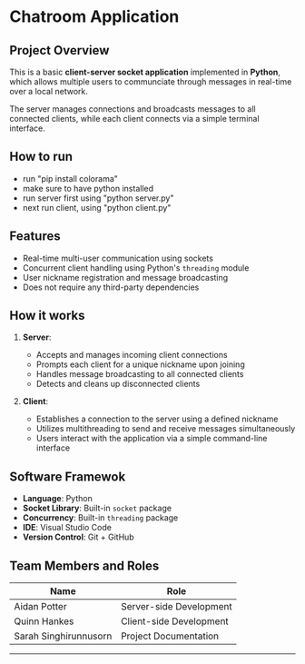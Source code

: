 # Chatroom Application

## Project Overview

This is a basic **client-server socket application** implemented in **Python**, which allows multiple users to communciate through messages in real-time over a local network.

The server manages connections and broadcasts messages to all connected clients, while each client connects via a simple terminal interface.

## How to run
- run "pip install colorama"
- make sure to have python installed
- run server first using "python server.py"
- next run client, using "python client.py"


## Features

- Real-time multi-user communication using sockets
- Concurrent client handling using Python's `threading` module
- User nickname registration and message broadcasting
- Does not require any third-party dependencies


## How it works

1. **Server**:  
    - Accepts and manages incoming client connections  
    - Prompts each client for a unique nickname upon joining  
    - Handles message broadcasting to all connected clients  
    - Detects and cleans up disconnected clients

2. **Client**:  
    - Establishes a connection to the server using a defined nickname  
    - Utilizes multithreading to send and receive messages simultaneously  
    - Users interact with the application via a simple command-line interface 


## Software Framewok

- **Language**: Python
- **Socket Library**: Built-in `socket` package
- **Concurrency**: Built-in `threading` package
- **IDE**: Visual Studio Code
- **Version Control**: Git + GitHub


## Team Members and Roles

| Name                  | Role                                      |
|-----------------------|-------------------------------------------|
| Aidan Potter          | Server-side Development                   |
| Quinn Hankes          | Client-side Development                   |
| Sarah Singhirunnusorn | Project Documentation                     |

---
